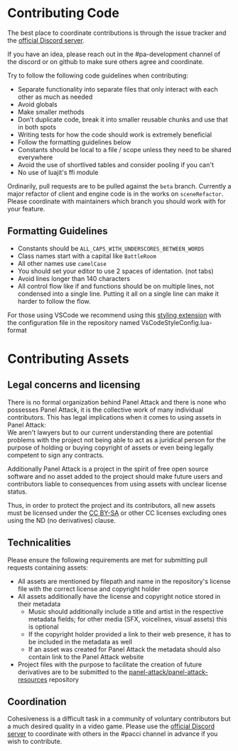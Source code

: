 # Contributing Code

The best place to coordinate contributions is through the issue tracker and the [official Discord server](http://discord.panelattack.com).

If you have an idea, please reach out in the #pa-development channel of the discord or on github to make sure others agree and coordinate.  

Try to follow the following code guidelines when contributing:
- Separate functionality into separate files that only interact with each other as much as needed
- Avoid globals
- Make smaller methods
- Don’t duplicate code, break it into smaller reusable chunks and use that in both spots
- Writing tests for how the code should work is extremely beneficial
- Follow the formatting guidelines below
- Constants should be local to a file / scope unless they need to be shared everywhere
- Avoid the use of shortlived tables and consider pooling if you can't
- No use of luajit's ffi module

Ordinarily, pull requests are to be pulled against the `beta` branch. Currently a major refactor of client and engine code is in the works on `sceneRefactor`.  
Please coordinate with maintainers which branch you should work with for your feature.

## Formatting Guidelines

- Constants should be `ALL_CAPS_WITH_UNDERSCORES_BETWEEN_WORDS`
- Class names start with a capital like `BattleRoom`
- All other names use `camelCase`
- You should set your editor to use 2 spaces of identation. (not tabs)
- Avoid lines longer than 140 characters
- All control flow like if and functions should be on multiple lines, not condensed into a single line. Putting it all on a single line can make it harder to follow the flow.

For those using VSCode we recommend using this [styling extension](https://marketplace.visualstudio.com/items?itemName=Koihik.vscode-lua-format) with the configuration file in the repository named VsCodeStyleConfig.lua-format

# Contributing Assets

## Legal concerns and licensing

There is no formal organization behind Panel Attack and there is none who possesses Panel Attack, it is the collective work of many individual contributors. This has legal implications when it comes to using assets in Panel Attack:  
We aren't lawyers but to our current understanding there are potential problems with the project not being able to act as a juridical person for the purpose of holding or buying copyright of assets or even being legally competent to sign any contracts.

Additionally Panel Attack is a project in the spirit of free open source software and no asset added to the project should make future users and contributors liable to consequences from using assets with unclear license status.  

Thus, in order to protect the project and its contributors, all new assets must be licensed under the [CC BY-SA](https://creativecommons.org/licenses/by-sa/4.0/) or other CC licenses excluding ones using the ND (no derivatives) clause.

## Technicalities

Please ensure the following requirements are met for submitting pull requests containing assets:
- All assets are mentioned by filepath and name in the repository's license file with the correct license and copyright holder
- All assets additionally have the license and copyright notice stored in their metadata
  - Music should additionally include a title and artist in the respective metadata fields; for other media (SFX, voicelines, visual assets) this is optional
  - If the copyright holder provided a link to their web presence, it has to be included in the metadata as well
  - If an asset was created for Panel Attack the metadata should also contain link to the Panel Attack website
- Project files with the purpose to facilitate the creation of future derivatives are to be submitted to the [panel-attack/panel-attack-resources](https://github.com/panel-attack/panel-attack-resources) repository

## Coordination

Cohesiveness is a difficult task in a community of voluntary contributors but a much desired quality in a video game. Please use the [official Discord server](http://discord.panelattack.com) to coordinate with others in the #pacci channel in advance if you wish to contribute.  
